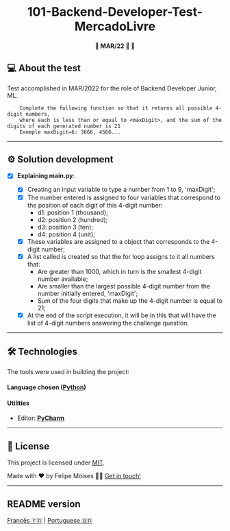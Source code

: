 <h1 align="center">
     <a> 101-Backend-Developer-Test-MercadoLivre </a>
</h1>

<h4 align="center">
	🚧 MAR/22 🚀 🚧
</h4>

## 💻 About the test

Test accomplished in MAR/2022 for the role of Backend Developer Junior, ML.

        Complete the following function so that it returns all possible 4-digit numbers, 
        where each is less than or equal to <maxDigit>, and the sum of the digits of each generated number is 21
        Exemple maxDigit=6: 3666, 4566...

---

## ⚙️ Solution development

- [x] **Explaining main.py**:

  - [x] Creating an input variable to type a number from 1 to 9, 'maxDigit';
  - [x] The number entered is assigned to four variables that correspond to the position of each digit of this 4-digit number:
    - d1: position 1 (thousand);
    - d2: position 2 (hundred);
    - d3: position 3 (ten);
    - d4: position 4 (unit);
  - [x] These variables are assigned to a <numax> object that corresponds to the 4-digit number;
  - [x] A list called <numbers> is created so that the for loop assigns to it all numbers that:
    - Are greater than 1000, which in turn is the smallest 4-digit number available;
    - Are smaller than the largest possible 4-digit number from the number initially entered, 'maxDigit';
    - Sum of the four digits that make up the 4-digit number is equal to 21;
  - [x] At the end of the script execution, it will be in this <listanumers> that will have the list of 4-digit numbers answering the challenge question.

---

## 🛠 Technologies

The tools were used in building the project:

#### **Language chosen** ([Python](https://www.python.org/))

#### **Utilities**

- Editor: **[PyCharm](https://www.jetbrains.com/pt-br/pycharm/download/#section=linux)**

---

## 📝 License

This project is licensed under [MIT](./LICENSE).

Made with ❤️ by Felipe Möises 👋🏽 [Get in touch!](https://www.linkedin.com/in/felipemoises/)

---

## README version

[Francês 🇫🇷](./README-FR.md)  |  [Portuguese 🇧🇷](./README-PT.md)
